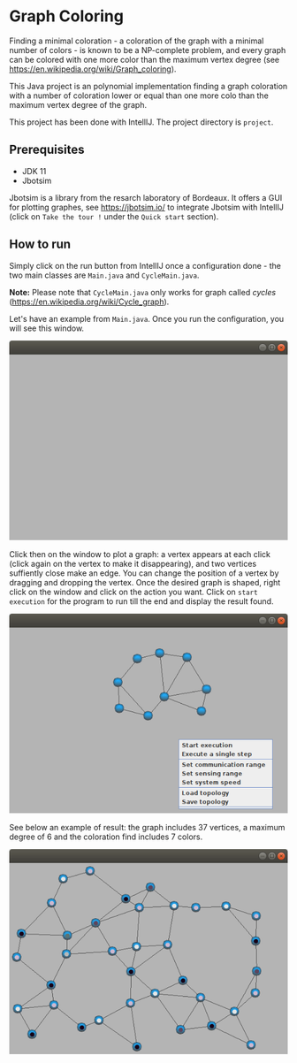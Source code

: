 # Graph Coloring

Finding a minimal coloration - a coloration of the graph with a minimal number of colors - is known to be a NP-complete problem, and every graph can be colored with one more color than the maximum vertex degree (see https://en.wikipedia.org/wiki/Graph_coloring).

This Java project is an polynomial implementation finding a graph coloration with a number of coloration lower or equal than one more colo than the maximum vertex degree of the graph. 

This project has been done with IntellIJ. The project directory is `project`.

## Prerequisites

- JDK 11
- Jbotsim

Jbotsim is a library from the resarch laboratory of Bordeaux. It offers a GUI for plotting graphes, see https://jbotsim.io/ to integrate Jbotsim with IntellIJ (click on `Take the tour !` under the `Quick start` section).


## How to run

Simply click on the run button from IntellIJ once a configuration done - the two main classes are `Main.java` and `CycleMain.java`.

**Note:** Please note that `CycleMain.java` only works for graph called *cycles* (https://en.wikipedia.org/wiki/Cycle_graph).

Let's have an example from `Main.java`. Once you run the configuration, you will see this window.

<img src="https://github.com/ltomas837/graphColoring/blob/main/screenshots/initialWindow.png">

Click then on the window to plot a graph: a vertex appears at each click (click again on the vertex to make it disappearing), and two vertices suffiently close make an edge. You can change the position of a vertex by dragging and dropping the vertex.
Once the desired graph is shaped, right click on the window and click on the action you want. Click on `start execution` for the program to run till the end and display the result found.  

<img src="https://github.com/ltomas837/graphColoring/blob/main/screenshots/startRunning.png">

See below an example of result: the graph includes 37 vertices, a maximum degree of 6 and the coloration find includes 7 colors.

<img src="https://github.com/ltomas837/graphColoring/blob/main/screenshots/coloredGraph.png">


